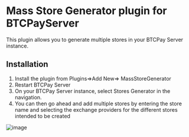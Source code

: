 # Mass Store Generator plugin for BTCPayServer

This plugin allows you to generate multiple stores in your BTCPay Server instance. 


## Installation

1. Install the plugin from Plugins=>Add New=> MassStoreGenerator
2. Restart BTCPay Server
3. On your BTCPay Server instance, select Stores Generator in the navigation. 
4. You can then go ahead and add multiple stores by entering the store name and selecting the exchange providers for the different stores intended to be created


![image](https://github.com/user-attachments/assets/ba180370-24a9-41ce-8617-f8faa8a5f023)


